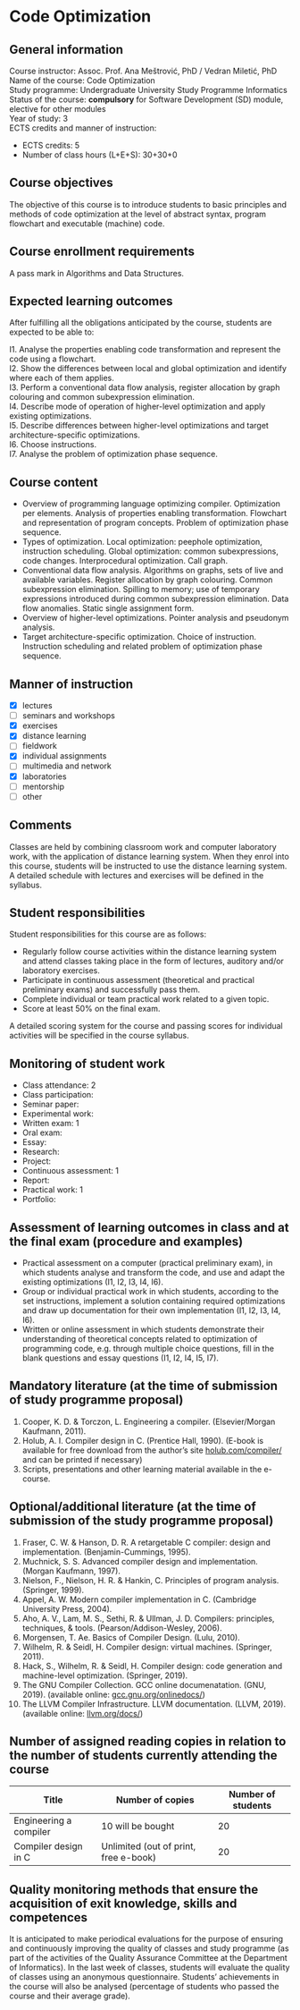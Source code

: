 # Code Optimization

## General information

Course instructor: Assoc. Prof. Ana Meštrović, PhD / Vedran Miletić, PhD  
Name of the course: Code Optimization  
Study programme: Undergraduate University Study Programme Informatics  
Status of the course: **compulsory** for Software Development (SD) module, elective for other modules  
Year of study: 3  
ECTS credits and manner of instruction:

- ECTS credits: 5
- Number of class hours (L+E+S): 30+30+0

## Course objectives

The objective of this course is to introduce students to basic principles and methods of code optimization at the level of abstract syntax, program flowchart and executable (machine) code.

## Course enrollment requirements

A pass mark in Algorithms and Data Structures.

## Expected learning outcomes

After fulfilling all the obligations anticipated by the course, students are expected to be able to:

I1. Analyse the properties enabling code transformation and represent the code using a flowchart.  
I2. Show the differences between local and global optimization and identify where each of them applies.  
I3. Perform a conventional data flow analysis, register allocation by graph colouring and common subexpression elimination.  
I4. Describe mode of operation of higher-level optimization and apply existing optimizations.  
I5. Describe differences between higher-level optimizations and target architecture-specific optimizations.  
I6. Choose instructions.  
I7. Analyse the problem of optimization phase sequence.

## Course content

- Overview of programming language optimizing compiler. Optimization per elements. Analysis of properties enabling transformation. Flowchart and representation of program concepts. Problem of optimization phase sequence.
- Types of optimization. Local optimization: peephole optimization, instruction scheduling. Global optimization: common subexpressions, code changes. Interprocedural optimization. Call graph.
- Conventional data flow analysis. Algorithms on graphs, sets of live and available variables. Register allocation by graph colouring. Common subexpression elimination. Spilling to memory; use of temporary expressions introduced during common subexpression elimination. Data flow anomalies. Static single assignment form.
- Overview of higher-level optimizations. Pointer analysis and pseudonym analysis.
- Target architecture-specific optimization. Choice of instruction. Instruction scheduling and related problem of optimization phase sequence.

## Manner of instruction

- [x] lectures
- [ ] seminars and workshops
- [x] exercises
- [x] distance learning
- [ ] fieldwork
- [x] individual assignments
- [ ] multimedia and network
- [x] laboratories
- [ ] mentorship
- [ ] other

## Comments

Classes are held by combining classroom work and computer laboratory work, with the application of distance learning system. When they enrol into this course, students will be instructed to use the distance learning system. A detailed schedule with lectures and exercises will be defined in the syllabus.

## Student responsibilities

Student responsibilities for this course are as follows:

- Regularly follow course activities within the distance learning system and attend classes taking place in the form of lectures, auditory and/or laboratory exercises.
- Participate in continuous assessment (theoretical and practical preliminary exams) and successfully pass them.
- Complete individual or team practical work related to a given topic.
- Score at least 50% on the final exam.

A detailed scoring system for the course and passing scores for individual activities will be specified in the course syllabus.

## Monitoring of student work

- Class attendance: 2
- Class participation:
- Seminar paper:
- Experimental work:
- Written exam: 1
- Oral exam:
- Essay:
- Research:
- Project:
- Continuous assessment: 1
- Report:
- Practical work: 1
- Portfolio:

## Assessment of learning outcomes in class and at the final exam (procedure and examples)

- Practical assessment on a computer (practical preliminary exam), in which students analyse and transform the code, and use and adapt the existing optimizations (I1, I2, I3, I4, I6).
- Group or individual practical work in which students, according to the set instructions, implement a solution containing required optimizations and draw up documentation for their own implementation (I1, I2, I3, I4, I6).
- Written or online assessment in which students demonstrate their understanding of theoretical concepts related to optimization of programming code, e.g. through multiple choice questions, fill in the blank questions and essay questions (I1, I2, I4, I5, I7).

## Mandatory literature (at the time of submission of study programme proposal)

1. Cooper, K. D. & Torczon, L. Engineering a compiler. (Elsevier/Morgan Kaufmann, 2011).
1. Holub, A. I. Compiler design in C. (Prentice Hall, 1990). (E-book is available for free download from the author’s site [holub.com/compiler/](https://holub.com/compiler/) and can be printed if necessary)
1. Scripts, presentations and other learning material available in the e-course.

## Optional/additional literature (at the time of submission of the study programme proposal)

1. Fraser, C. W. & Hanson, D. R. A retargetable C compiler: design and implementation. (Benjamin-Cummings, 1995).
1. Muchnick, S. S. Advanced compiler design and implementation. (Morgan Kaufmann, 1997).
1. Nielson, F., Nielson, H. R. & Hankin, C. Principles of program analysis. (Springer, 1999).
1. Appel, A. W. Modern compiler implementation in C. (Cambridge University Press, 2004).
1. Aho, A. V., Lam, M. S., Sethi, R. & Ullman, J. D. Compilers: principles, techniques, & tools. (Pearson/Addison-Wesley, 2006).
1. Morgensen, T. Ae. Basics of Compiler Design. (Lulu, 2010).
1. Wilhelm, R. & Seidl, H. Compiler design: virtual machines. (Springer, 2011).
1. Hack, S., Wilhelm, R. & Seidl, H. Compiler design: code generation and machine-level optimization. (Springer, 2019).
1. The GNU Compiler Collection. GCC online documenatation. (GNU, 2019). (available online: [gcc.gnu.org/onlinedocs/](https://gcc.gnu.org/onlinedocs/))
1. The LLVM Compiler Infrastructure. LLVM documentation. (LLVM, 2019). (available online: [llvm.org/docs/](https://llvm.org/docs/))

## Number of assigned reading copies in relation to the number of students currently attending the course

| Title | Number of copies | Number of students |
|-------|------------------|--------------------|
| Engineering a compiler | 10 will be bought | 20 |
| Compiler design in C | Unlimited (out of print, free e-book) | 20 |

## Quality monitoring methods that ensure the acquisition of exit knowledge, skills and competences

It is anticipated to make periodical evaluations for the purpose of ensuring and continuously improving the quality of classes and study programme (as part of the activities of the Quality Assurance Committee at the Department of Informatics). In the last week of classes, students will evaluate the quality of classes using an anonymous questionnaire. Students’ achievements in the course will also be analysed (percentage of students who passed the course and their average grade).

